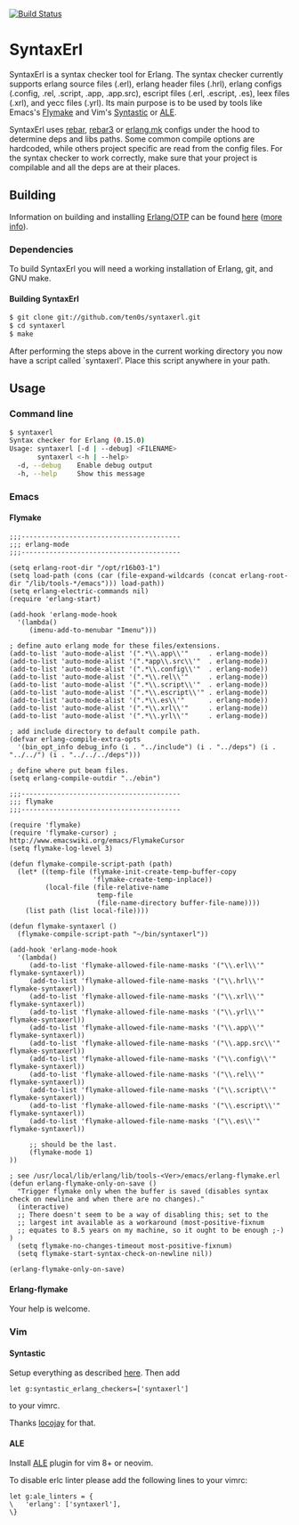 [![Build Status](https://travis-ci.org/ten0s/syntaxerl.svg?branch=master)](https://travis-ci.org/ten0s/syntaxerl)

SyntaxErl
=========

SyntaxErl is a syntax checker tool for Erlang. The syntax checker currently
supports erlang source files (.erl), erlang header files (.hrl), erlang configs
(.config, .rel, .script, .app, .app.src), escript files (.erl, .escript, .es),
leex files (.xrl), and yecc files (.yrl). Its main purpose is to be used by tools
like Emacs's [Flymake](https://github.com/ten0s/syntaxerl#flymake) and Vim's
[Syntastic](https://github.com/ten0s/syntaxerl#syntastic) or
[ALE](https://github.com/ten0s/syntaxerl#ale).

SyntaxErl uses [rebar](https://github.com/rebar/rebar),
[rebar3](https://github.com/erlang/rebar3) or [erlang.mk](https://erlang.mk)
configs under the hood to determine deps and libs paths. Some common compile options
are hardcoded, while others project specific are read from the config files.
For the syntax checker to work correctly, make sure that your project is compilable
and all the deps are at their places.

Building
--------

Information on building and installing [Erlang/OTP](http://www.erlang.org)
can be found [here](https://github.com/erlang/otp/wiki/Installation)
([more info](https://github.com/erlang/otp/blob/master/INSTALL.md)).

### Dependencies

To build SyntaxErl you will need a working installation of Erlang, git, and GNU make.

#### Building SyntaxErl

```sh
$ git clone git://github.com/ten0s/syntaxerl.git
$ cd syntaxerl
$ make
```

After performing the steps above in the current working directory you now
have a script called `syntaxerl'. Place this script anywhere in your path.

Usage
-----

### Command line

```sh
$ syntaxerl
Syntax checker for Erlang (0.15.0)
Usage: syntaxerl [-d | --debug] <FILENAME>
       syntaxerl <-h | --help>
  -d, --debug    Enable debug output
  -h, --help     Show this message
```

### Emacs

#### Flymake

```elisp
;;;----------------------------------------
;;; erlang-mode
;;;----------------------------------------

(setq erlang-root-dir "/opt/r16b03-1")
(setq load-path (cons (car (file-expand-wildcards (concat erlang-root-dir "/lib/tools-*/emacs"))) load-path))
(setq erlang-electric-commands nil)
(require 'erlang-start)

(add-hook 'erlang-mode-hook
  '(lambda()
     (imenu-add-to-menubar "Imenu")))

; define auto erlang mode for these files/extensions.
(add-to-list 'auto-mode-alist '(".*\\.app\\'"     . erlang-mode))
(add-to-list 'auto-mode-alist '(".*app\\.src\\'"  . erlang-mode))
(add-to-list 'auto-mode-alist '(".*\\.config\\'"  . erlang-mode))
(add-to-list 'auto-mode-alist '(".*\\.rel\\'"     . erlang-mode))
(add-to-list 'auto-mode-alist '(".*\\.script\\'"  . erlang-mode))
(add-to-list 'auto-mode-alist '(".*\\.escript\\'" . erlang-mode))
(add-to-list 'auto-mode-alist '(".*\\.es\\'"      . erlang-mode))
(add-to-list 'auto-mode-alist '(".*\\.xrl\\'"     . erlang-mode))
(add-to-list 'auto-mode-alist '(".*\\.yrl\\'"     . erlang-mode))

; add include directory to default compile path.
(defvar erlang-compile-extra-opts
  '(bin_opt_info debug_info (i . "../include") (i . "../deps") (i . "../../") (i . "../../../deps")))

; define where put beam files.
(setq erlang-compile-outdir "../ebin")

;;;----------------------------------------
;;; flymake
;;;----------------------------------------

(require 'flymake)
(require 'flymake-cursor) ; http://www.emacswiki.org/emacs/FlymakeCursor
(setq flymake-log-level 3)

(defun flymake-compile-script-path (path)
  (let* ((temp-file (flymake-init-create-temp-buffer-copy
                     'flymake-create-temp-inplace))
         (local-file (file-relative-name
                      temp-file
                      (file-name-directory buffer-file-name))))
    (list path (list local-file))))

(defun flymake-syntaxerl ()
  (flymake-compile-script-path "~/bin/syntaxerl"))

(add-hook 'erlang-mode-hook
  '(lambda()
     (add-to-list 'flymake-allowed-file-name-masks '("\\.erl\\'"     flymake-syntaxerl))
     (add-to-list 'flymake-allowed-file-name-masks '("\\.hrl\\'"     flymake-syntaxerl))
     (add-to-list 'flymake-allowed-file-name-masks '("\\.xrl\\'"     flymake-syntaxerl))
     (add-to-list 'flymake-allowed-file-name-masks '("\\.yrl\\'"     flymake-syntaxerl))
     (add-to-list 'flymake-allowed-file-name-masks '("\\.app\\'"     flymake-syntaxerl))
     (add-to-list 'flymake-allowed-file-name-masks '("\\.app.src\\'" flymake-syntaxerl))
     (add-to-list 'flymake-allowed-file-name-masks '("\\.config\\'"  flymake-syntaxerl))
     (add-to-list 'flymake-allowed-file-name-masks '("\\.rel\\'"     flymake-syntaxerl))
     (add-to-list 'flymake-allowed-file-name-masks '("\\.script\\'"  flymake-syntaxerl))
     (add-to-list 'flymake-allowed-file-name-masks '("\\.escript\\'" flymake-syntaxerl))
     (add-to-list 'flymake-allowed-file-name-masks '("\\.es\\'"      flymake-syntaxerl))

     ;; should be the last.
     (flymake-mode 1)
))

; see /usr/local/lib/erlang/lib/tools-<Ver>/emacs/erlang-flymake.erl
(defun erlang-flymake-only-on-save ()
  "Trigger flymake only when the buffer is saved (disables syntax
check on newline and when there are no changes)."
  (interactive)
  ;; There doesn't seem to be a way of disabling this; set to the
  ;; largest int available as a workaround (most-positive-fixnum
  ;; equates to 8.5 years on my machine, so it ought to be enough ;-) )
  (setq flymake-no-changes-timeout most-positive-fixnum)
  (setq flymake-start-syntax-check-on-newline nil))

(erlang-flymake-only-on-save)
```

#### Erlang-flymake

Your help is welcome.

### Vim

#### Syntastic

Setup everything as described [here](https://github.com/scrooloose/syntastic).
Then add

    let g:syntastic_erlang_checkers=['syntaxerl']

to your vimrc.

Thanks [locojay](https://github.com/locojay) for that.

#### ALE

Install [ALE](https://github.com/w0rp/ale) plugin for vim 8+ or neovim.

To disable erlc linter please add the following lines to your vimrc:

```
let g:ale_linters = {
\   'erlang': ['syntaxerl'],
\}
```
